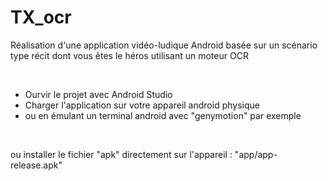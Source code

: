 TX_ocr
======

Réalisation d'une application vidéo-ludique Android basée sur un scénario type récit dont vous êtes le héros utilisant un moteur OCR

<br>

- Ourvir le projet avec Android Studio
- Charger l'application sur votre appareil android physique
- ou en émulant un terminal android avec "genymotion" par exemple

<br>

ou installer le fichier "apk" directement sur l'appareil : "app/app-release.apk"
